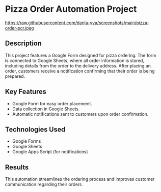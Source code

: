 # Pizza Order Automation Project

https://raw.githubusercontent.com/dariia-vva/screenshots/main/pizza-order-scr.jpeg

## Description
This project features a Google Form designed for pizza ordering. The form is connected to Google Sheets, where all order information is stored, including details from the order to the delivery address. After placing an order, customers receive a notification confirming that their order is being prepared.

## Key Features
- Google Form for easy order placement.
- Data collection in Google Sheets.
- Automatic notifications sent to customers upon order confirmation.

## Technologies Used
- Google Forms
- Google Sheets
- Google Apps Script (for notifications)

## Results
This automation streamlines the ordering process and improves customer communication regarding their orders.
